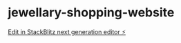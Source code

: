 # jewellary-shopping-website

[Edit in StackBlitz next generation editor ⚡️](https://stackblitz.com/~/github.com/Sarveshmehta1504/jewellary-shopping-website)